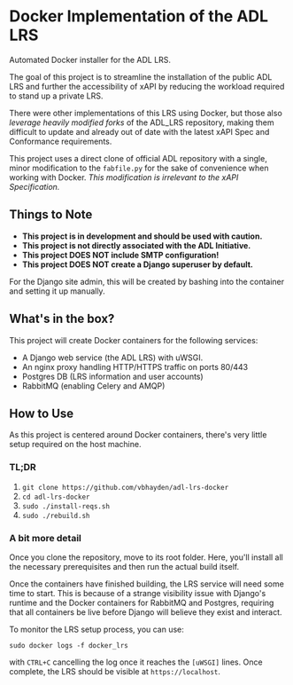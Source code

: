 Docker Implementation of the ADL LRS
=================
Automated Docker installer for the ADL LRS.

The goal of this project is to streamline the installation of the public ADL LRS and further the accessibility of xAPI by reducing the workload required to stand up a private LRS.  

There were other implementations of this LRS using Docker, but those also *leverage heavily modified forks* of the ADL_LRS repository, making them difficult to update and already out of date with the latest xAPI Spec and Conformance requirements.  

This project uses a direct clone of official ADL repository with a single, minor modification to the `fabfile.py` for the sake of convenience when working with Docker.  *This modification is irrelevant to the xAPI Specification.*

## Things to Note
- **This project is in development and should be used with caution.**
- **This project is not directly associated with the ADL Initiative.**
- **This project DOES NOT include SMTP configuration!**
- **This project DOES NOT create a Django superuser by default.**

For the Django site admin, this will be created by bashing into the container and setting it up manually.

## What's in the box?
This project will create Docker containers for the following services:
- A Django web service (the ADL LRS) with uWSGI.
- An nginx proxy handling HTTP/HTTPS traffic on ports 80/443
- Postgres DB (LRS information and user accounts)
- RabbitMQ (enabling Celery and AMQP)

## How to Use
As this project is centered around Docker containers, there's very little setup required on the host machine. 

### TL;DR
1. `git clone https://github.com/vbhayden/adl-lrs-docker`
1. `cd adl-lrs-docker`
1. `sudo ./install-reqs.sh`
1. `sudo ./rebuild.sh`

### A bit more detail
Once you clone the repository, move to its root folder.  Here, you'll install all the necessary prerequisites and then run the actual build itself.  

Once the containers have finished building, the LRS service will need some time to start.  This is because of a strange visibility issue with Django's runtime and the Docker containers for RabbitMQ and Postgres, requiring that all containers be live before Django will believe they exist and interact.

To monitor the LRS setup process, you can use:
```
sudo docker logs -f docker_lrs
```
with `CTRL+C` cancelling the log once it reaches the `[uWSGI]` lines.  Once complete, the LRS should be visible at `https://localhost`.


